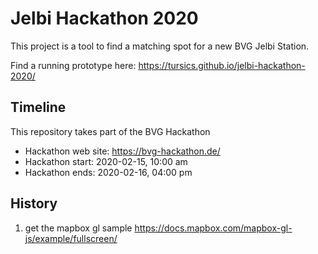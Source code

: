 # Jelbi Hackathon 2020

This project is a tool to find a matching spot for a new BVG Jelbi Station.

Find a running prototype here: https://tursics.github.io/jelbi-hackathon-2020/

## Timeline

This repository takes part of the BVG Hackathon
* Hackathon web site: https://bvg-hackathon.de/
* Hackathon start: 2020-02-15, 10:00 am
* Hackathon ends: 2020-02-16, 04:00 pm

## History

1. get the mapbox gl sample https://docs.mapbox.com/mapbox-gl-js/example/fullscreen/
